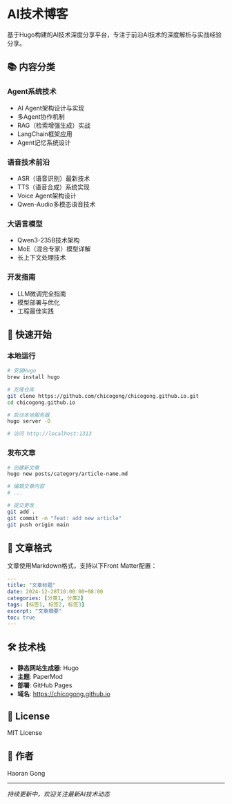 # AI技术博客

基于Hugo构建的AI技术深度分享平台，专注于前沿AI技术的深度解析与实战经验分享。

## 📚 内容分类

### Agent系统技术
- AI Agent架构设计与实现
- 多Agent协作机制
- RAG（检索增强生成）实战
- LangChain框架应用
- Agent记忆系统设计

### 语音技术前沿
- ASR（语音识别）最新技术
- TTS（语音合成）系统实现
- Voice Agent架构设计
- Qwen-Audio多模态语音技术

### 大语言模型
- Qwen3-235B技术架构
- MoE（混合专家）模型详解
- 长上下文处理技术

### 开发指南
- LLM微调完全指南
- 模型部署与优化
- 工程最佳实践

## 🚀 快速开始

### 本地运行
```bash
# 安装Hugo
brew install hugo

# 克隆仓库
git clone https://github.com/chicogong/chicogong.github.io.git
cd chicogong.github.io

# 启动本地服务器
hugo server -D

# 访问 http://localhost:1313
```

### 发布文章
```bash
# 创建新文章
hugo new posts/category/article-name.md

# 编辑文章内容
# ...

# 提交更改
git add .
git commit -m "feat: add new article"
git push origin main
```

## 📝 文章格式

文章使用Markdown格式，支持以下Front Matter配置：

```yaml
---
title: "文章标题"
date: 2024-12-28T10:00:00+08:00
categories: [分类1, 分类2]
tags: [标签1, 标签2, 标签3]
excerpt: "文章摘要"
toc: true
---
```

## 🛠 技术栈

- **静态网站生成器**: Hugo
- **主题**: PaperMod
- **部署**: GitHub Pages
- **域名**: https://chicogong.github.io

## 📄 License

MIT License

## 👤 作者

Haoran Gong

---

*持续更新中，欢迎关注最新AI技术动态*